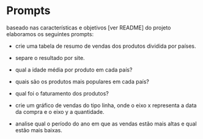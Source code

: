 # Prompts

baseado nas características e objetivos [ver README] do projeto elaboramos os seguintes prompts:

- crie uma tabela de resumo de vendas dos produtos dividida por países. 

- separe o resultado por site.

- qual a idade média por produto em cada país?

- quais são os produtos mais populares em cada país?

- qual foi o faturamento dos produtos?

-  crie um gráfico de vendas do tipo linha, onde o eixo x representa a data da compra e o eixo y a quantidade.

- analise qual o período do ano em que as vendas estão mais altas e qual estão mais baixas.
